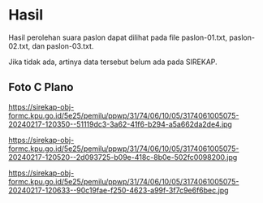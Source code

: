 # Hasil

Hasil perolehan suara paslon dapat dilihat pada file paslon-01.txt, paslon-02.txt, dan paslon-03.txt.

Jika tidak ada, artinya data tersebut belum ada pada SIREKAP.

## Foto C Plano

https://sirekap-obj-formc.kpu.go.id/5e25/pemilu/ppwp/31/74/06/10/05/3174061005075-20240217-120350--51119dc3-3a62-41f6-b294-a5a662da2de4.jpg

https://sirekap-obj-formc.kpu.go.id/5e25/pemilu/ppwp/31/74/06/10/05/3174061005075-20240217-120520--2d093725-b09e-418c-8b0e-502fc0098200.jpg

https://sirekap-obj-formc.kpu.go.id/5e25/pemilu/ppwp/31/74/06/10/05/3174061005075-20240217-120633--90c19fae-f250-4623-a99f-3f7c9e6f6bec.jpg
